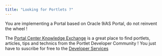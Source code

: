 ```yaml
---
title: "Looking for Portlets ?"
---
```



You are implementing a Portal based on Oracle 9*i*AS Portal, do not reinvent the wheel !

The [Portal Center Knowledge Exchange](http://portalstudio.oracle.com/servlet/page?_pageid=3050&_dad=ops&amp;_schema=OPSTUDIO&_mode=3) is a great place to find portlets, articles, tips and technics from the Portlet Developer Community ! You just have to suscribe for free to the
[Developer Services](http://portalstudio.oracle.com/servlet/page?_pageid=2241&amp;_dad=ops&_schema=OPSTUDIO&amp;_mode=3)
